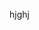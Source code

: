 <!--t Antar Belajar di Sekolah dan Otodidak t-->
<!--d jhj d-->
<!--tag belajar,sekolah,kuliah tag-->
<!--image ghjg image-->

hjghj